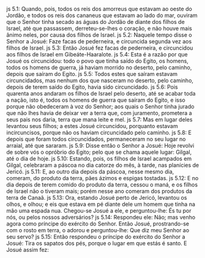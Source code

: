 js 5.1: Quando, pois, todos os reis dos amorreus que estavam ao oeste do Jordão, e todos os reis dos cananeus que estavam ao lado do mar, ouviram que o Senhor tinha secado as águas do Jordão de diante dos filhos de Israel, até que passassem, derreteu-se-lhes o coração, e não houve mais ânimo neles, por causa dos filhos de Israel.
js 5.2: Naquele tempo disse o Senhor a Josué: Faze facas de pederneira, e circuncida segunda vez aos filhos de Israel.
js 5.3: Então Josué fez facas de pederneira, e circuncidou aos filhos de Israel em Gibeáte-Haaralote.
js 5.4: Esta é a razão por que Josué os circuncidou: todo o povo que tinha saído do Egito, os homens, todos os homens de guerra, já haviam morrido no deserto, pelo caminho, depois que saíram do Egito.
js 5.5: Todos estes que saíram estavam circuncidados, mas nenhum dos que nasceram no deserto, pelo caminho, depois de terem saído do Egito, havia sido circuncidado.
js 5.6: Pois quarenta anos andaram os filhos de Israel pelo deserto, até se acabar toda a nação, isto é, todos os homens de guerra que saíram do Egito, e isso porque não obedeceram à voz do Senhor; aos quais o Senhor tinha jurado que não lhes havia de deixar ver a terra que, com juramento, prometera a seus pais nos daria, terra que mana leite e mel.
js 5.7: Mas em lugar deles levantou seus filhos; a estes Josué circuncidou, porquanto estavam incircuncisos, porque não os haviam circuncidado pelo caminho.
js 5.8: E depois que foram todos circuncidados, permaneceram no seu lugar no arraial, até que sararam.
js 5.9: Disse então o Senhor a Josué: Hoje revolvi de sobre vós o opróbrio do Egito; pelo que se chama aquele lugar: Gilgal, até o dia de hoje.
js 5.10: Estando, pois, os filhos de Israel acampados em Gilgal, celebraram a páscoa no dia catorze do mês, à tarde, nas planícies de Jericó.
js 5.11: E, ao outro dia depois da páscoa, nesse mesmo dia, comeram, do produto da terra, pães ázimos e espigas tostadas.
js 5.12: E no dia depois de terem comido do produto da terra, cessou o maná, e os filhos de Israel não o tiveram mais; porém nesse ano comeram dos produtos da terra de Canaã.
js 5.13: Ora, estando Josué perto de Jericó, levantou os olhos, e olhou; e eis que estava em pé diante dele um homem que tinha na mão uma espada nua. Chegou-se Josué a ele, e perguntou-lhe: És tu por nós, ou pelos nossos adversários?
js 5.14: Respondeu ele: Não; mas venho agora como príncipe do exército do Senhor. Então Josué, prostrando-se com o rosto em terra, o adorou e perguntou-lhe: Que diz meu Senhor ao seu servo?
js 5.15: Então respondeu o príncipe do exército do Senhor a Josué: Tira os sapatos dos pés, porque o lugar em que estás é santo. E Josué assim fez:
